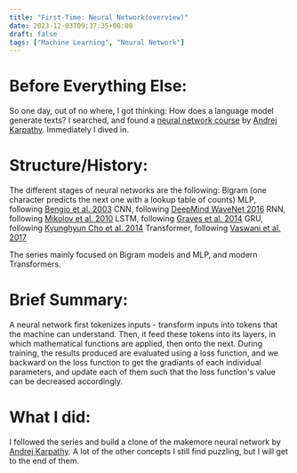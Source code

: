 ```yaml
---
title: "First-Time: Neural Network(overview)"
date: 2023-12-03T09:37:35+08:00
draft: false
tags: ["Machine Learning", "Neural Network"]
---
```


# Before Everything Else:
So one day, out of no where, I got thinking: How does a language model generate texts? I searched, and found a [neural network course](https://www.youtube.com/playlist?list=PLAqhIrjkxbuWI23v9cThsA9GvCAUhRvKZ) by [Andrej Karpathy](https://karpathy.ai/). Immediately I dived in.

# Structure/History:
The different stages of neural networks are the following:
Bigram (one character predicts the next one with a lookup table of counts)
MLP, following [Bengio et al. 2003](https://www.jmlr.org/papers/volume3/bengio03a/bengio03a.pdf)
CNN, following [DeepMind WaveNet 2016](https://arxiv.org/abs/1609.03499)
RNN, following [Mikolov et al. 2010](https://www.fit.vutbr.cz/research/groups/speech/publi/2010/mikolov_interspeech2010_IS100722.pdf)
LSTM, following [Graves et al. 2014](https://arxiv.org/abs/1308.0850)
GRU, following [Kyunghyun Cho et al. 2014](https://arxiv.org/abs/1409.1259)
Transformer, following [Vaswani et al. 2017](https://arxiv.org/abs/1706.03762)

The series mainly focused on Bigram models and MLP, and modern Transformers.

# Brief Summary:
A neural network first tokenizes inputs - transform inputs into tokens that the machine can understand. Then, it feed these tokens into its layers, in which mathematical functions are applied, then onto the next. During training, the results produced are evaluated using a loss function, and we backward on the loss function to get the gradiants of each individual parameters, and update each of them such that the loss function's value can be decreased accordingly.

# What I did:
I followed the series and build a clone of the makemore neural network by [Andrej Karpathy](https://karpathy.ai/). A lot of the other concepts I still find puzzling, but I will get to the end of them.